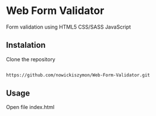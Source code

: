 #  Web Form Validator

Form validation using HTML5 CSS/SASS JavaScript

## Instalation
Clone the repository

```bash

https://github.com/nowickiszymon/Web-Form-Validator.git

```

## Usage 

Open file index.html